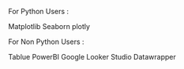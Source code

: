 For  Python Users :

Matplotlib
Seaborn
plotly 

For Non Python Users :

Tablue
PowerBI
Google Looker Studio
Datawrapper


